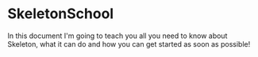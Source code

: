 # SkeletonSchool

In this document I'm going to teach you all you need to know about Skeleton, what it can do and how you can get started as soon as possible!